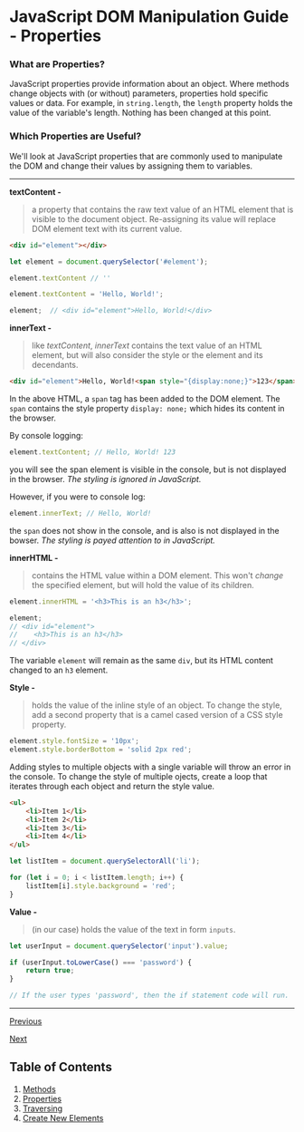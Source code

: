 # JavaScript DOM Manipulation Guide - Properties

### **What are Properties?**

JavaScript properties provide information about an object. Where methods change objects with (or without) parameters, properties hold specific values or data. For example, in `string.length`, the `length` property holds the value of the variable's length. Nothing has been changed at this point.

### **Which Properties are Useful?**

We'll look at JavaScript properties that are commonly used to manipulate the DOM and change their values by assigning them to variables.

***

**textContent -**

> a property that contains the raw text value of an HTML element that is visible to the document object. Re-assigning its value will replace DOM element text with its current value.

```HTML
<div id="element"></div>
```

```javascript
let element = document.querySelector('#element');

element.textContent // ''

element.textContent = 'Hello, World!';

element;  // <div id="element">Hello, World!</div>
```

**innerText -**

> like *textContent*, *innerText* contains the text value of an HTML element, but will also consider the style or the element and its decendants. 


```html
<div id="element">Hello, World!<span style="{display:none;}">123</span></div>
```

In the above HTML, a `span` tag has been added to the DOM element. The `span` contains the style property `display: none;` which hides its content in the browser.

By console logging:

```javascript
element.textContent; // Hello, World! 123
```

you will see the span element is visible in the console, but is not displayed in the browser. *The styling is ignored in JavaScript.*

However, if you were to console log:

```javascript
element.innerText; // Hello, World!
```

the `span` does not show in the console, and is also is not displayed in the bowser. *The styling is payed attention to in JavaScript.*

**innerHTML -**

> contains the HTML value within a DOM element. This won't *change* the specified element, but will hold the value of its children.

```javascript
element.innerHTML = '<h3>This is an h3</h3>';

element;
// <div id="element">
//    <h3>This is an h3</h3>
// </div>
```
The variable `element` will remain as the same `div`, but its HTML content changed to an `h3` element.

**Style -**

> holds the value of the inline style of an object. To change the style, add a second property that is a camel cased version of a CSS style property.  

```javascript
element.style.fontSize = '10px';
element.style.borderBottom = 'solid 2px red';
```

Adding styles to multiple objects with a single variable will throw an error in the console. To change the style of multiple ojects, create a loop that iterates through each object and return the style value.

```HTML
<ul>
    <li>Item 1</li>
    <li>Item 2</li>
    <li>Item 3</li>
    <li>Item 4</li>
</ul>
```

```javascript
let listItem = document.querySelectorAll('li');

for (let i = 0; i < listItem.length; i++) {
    listItem[i].style.background = 'red';
}
```

**Value -**

> (in our case) holds the value of the text in form `inputs`.

```javascript
let userInput = document.querySelector('input').value;

if (userInput.toLowerCase() === 'password') {
    return true;
}

// If the user types 'password', then the if statement code will run.
```

*** 

[Previous](/JavaScript%20DOM%20Manipulation%20Guide/1%20-%20Methods.md "1 - Methods")

[Next](/JavaScript%20DOM%20Manipulation%20Guide/3%20-%20Traversing.md "3 - Traversing")

## Table of Contents

1. [Methods](/JavaScript%20DOM%20Manipulation%20Guide/1%20-%20Methods.md "1 - Methods")
2. [Properties](/JavaScript%20DOM%20Manipulation%20Guide/2%20-%20Properties.md "2 - Properties")
3. [Traversing](/JavaScript%20DOM%20Manipulation%20Guide/3%20-%20Traversing%20DOM%20Elements.md "3 - Traversing")
4. [Create New Elements](/JavaScript%20DOM%20Manipulation%20Guide/4%20-%20Create%20New%20Elements.md "4 - Create New Elements")